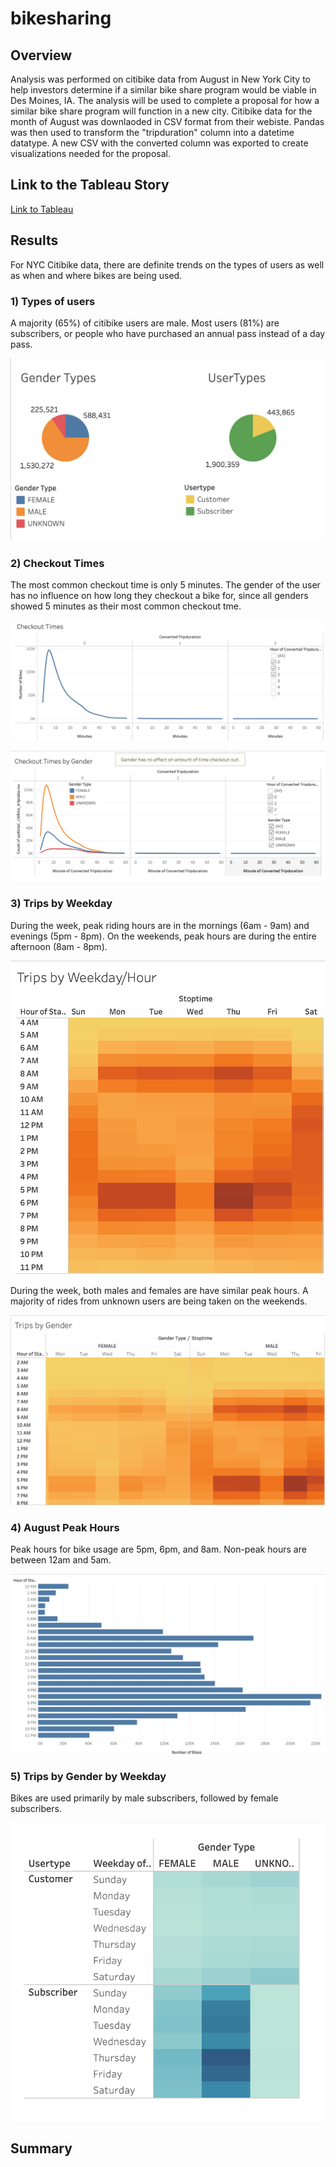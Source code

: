 # bikesharing
## Overview
  Analysis was performed on citibike data from August in New York City to help investors determine if a similar bike share program would be viable in Des Moines, IA. The analysis will be used to complete a proposal for how a similar bike share program will function in a new city. Citibike data for the month of August was downlaoded in CSV format from their webiste. Pandas was then used to transform the "tripduration" column into a datetime datatype. A new CSV with the converted column was exported to create visualizations needed for the proposal.
## Link to the Tableau Story
[Link to Tableau](https://public.tableau.com/shared/QDRMX5QBD?:display_count=n&:origin=viz_share_link)
## Results
  For NYC Citibike data, there are definite trends on the types of users as well as when and where bikes are being used. 
  ### 1) Types of users
 A majority (65%) of citibike users are male. Most users (81%) are subscribers, or people who have purchased an annual pass instead of a day pass. 

![This is an image](https://github.com/dsilvaggio/bikesharing/blob/main/images/Screen%20Shot%202022-05-28%20at%205.10.56%20PM.png)

### 2) Checkout Times
The most common checkout time is only 5 minutes. The gender of the user has no influence on how long they checkout a bike for, since all genders showed 5 minutes as their most common checkout tme. 

![This is an image](https://github.com/dsilvaggio/bikesharing/blob/main/images/Screen%20Shot%202022-05-28%20at%205.14.19%20PM.png)

![This is an image](https://github.com/dsilvaggio/bikesharing/blob/main/images/Screen%20Shot%202022-05-28%20at%205.14.28%20PM.png)

### 3) Trips by Weekday
During the week, peak riding hours are in the mornings (6am - 9am) and evenings (5pm - 8pm). On the weekends, peak hours are during the entire afternoon (8am - 8pm).

![This is an image](https://github.com/dsilvaggio/bikesharing/blob/main/images/Screen%20Shot%202022-05-28%20at%205.19.23%20PM.png)

During the week, both males and females are have similar peak hours. A majority of rides from unknown users are being taken on the weekends. 

![This is an image](https://github.com/dsilvaggio/bikesharing/blob/main/images/Screen%20Shot%202022-05-28%20at%205.22.10%20PM.png)

### 4) August Peak Hours
Peak hours for bike usage are 5pm, 6pm, and 8am. Non-peak hours are between 12am and 5am. 

![This is an image](https://github.com/dsilvaggio/bikesharing/blob/main/images/Screen%20Shot%202022-05-29%20at%205.33.40%20PM.png)

### 5) Trips by Gender by Weekday
Bikes are used primarily by male subscribers, followed by female subscribers. 

![This is an image](https://github.com/dsilvaggio/bikesharing/blob/main/images/Screen%20Shot%202022-05-29%20at%205.36.01%20PM.png)
## Summary
